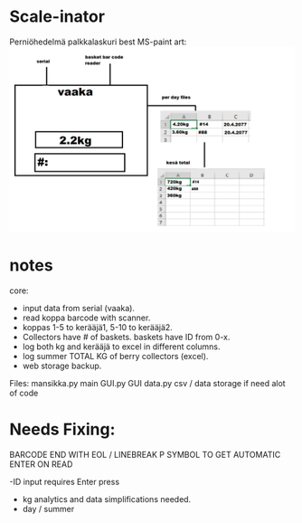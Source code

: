 # Scale-inator
Perniöhedelmä palkkalaskuri
best MS-paint art:
![possibleplan](assets/possibleplan.png)

# notes

core:
- input data from serial (vaaka).
- read koppa barcode with scanner.
- koppas 1-5 to kerääjä1, 5-10 to kerääjä2.
- Collectors have # of baskets. baskets have ID from 0-x.
- log both kg and kerääjä to excel in different columns.
- log summer TOTAL KG of berry collectors (excel).
- web storage backup.

Files:
mansikka.py main
GUI.py GUI
data.py csv / data storage  if need alot of code



# Needs Fixing:
BARCODE END WITH EOL / LINEBREAK P SYMBOL TO GET AUTOMATIC ENTER ON READ

-ID input requires Enter press
- kg analytics and data simplifications needed.
- day / summer
